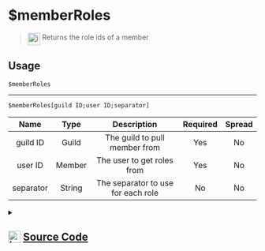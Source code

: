 # $memberRoles
> <img align="top" src="https://upload.wikimedia.org/wikipedia/commons/thumb/e/e4/Infobox_info_icon.svg/160px-Infobox_info_icon.svg.png?20150409153300" alt="image" width="25" height="auto"> Returns the role ids of a member
## Usage
```
$memberRoles
```
---
```
$memberRoles[guild ID;user ID;separator]
```
| Name | Type | Description | Required | Spread
| :---: | :---: | :---: | :---: | :---: |
guild ID | Guild | The guild to pull member from | Yes | No
user ID | Member | The user to get roles from | Yes | No
separator | String | The separator to use for each role | No | No
<details>
<summary>
    
## <img align="top" src="https://cdn4.iconfinder.com/data/icons/iconsimple-logotypes/512/github-512.png" alt="image" width="25" height="auto">  [Source Code](https://github.com/tryforge/ForgeScript-V2/blob/main/src/native/memberRoles.ts)
    
</summary>
    
```ts
import { ArgType, NativeFunction, Return } from "../structures"

export default new NativeFunction({
    name: "$memberRoles",
    version: "1.0.0",
    description: "Returns the role ids of a member",
    unwrap: true,
    brackets: false,
    args: [
        {
            name: "guild ID",
            description: "The guild to pull member from",
            rest: false,
            type: ArgType.Guild,
            required: true,
        },
        {
            name: "user ID",
            description: "The user to get roles from",
            rest: false,
            pointer: 0,
            type: ArgType.Member,
            required: true,
        },
        {
            name: "separator",
            description: "The separator to use for each role",
            rest: false,
            type: ArgType.String,
        },
    ],
    execute(ctx, [, member, sep]) {
        member ??= ctx.member!
        return this.success(
            member?.roles.cache
                .filter((x) => x.id !== x.guild.id)
                .map((x) => x.id)
                .join(sep || ", ")
        )
    },
})

```
    
</details>